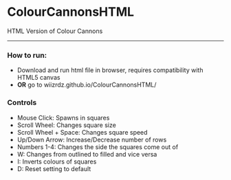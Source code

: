 # ColourCannonsHTML
HTML Version of Colour Cannons
___
### How to run:
  - Download and run html file in browser, requires compatibility with HTML5 canvas
  - **OR** go to wiizrdz.github.io/ColourCannonsHTML/
  
### Controls
  - Mouse Click: Spawns in squares
  - Scroll Wheel: Changes square size
  - Scroll Wheel + Space: Changes square speed
  - Up/Down Arrow: Increase/Decrease number of rows
  - Numbers 1-4: Changes the side the squares come out of
  - W: Changes from outlined to filled and vice versa
  - I: Inverts colours of squares
  - D: Reset setting to default
